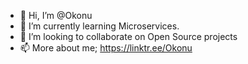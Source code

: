 - 👋 Hi, I’m @Okonu
- 🌱 I’m currently learning Microservices. 
- 💞️ I’m looking to collaborate on Open Source projects
- 📫 More about me; https://linktr.ee/Okonu 

